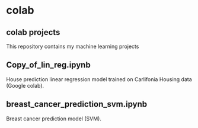 # colab
## colab projects
This repository contains my machine learning projects
## Copy_of_lin_reg.ipynb
House prediction linear regression model trained on Carlifonia Housing data (Google colab). 
## breast_cancer_prediction_svm.ipynb
Breast cancer prediction model (SVM).
